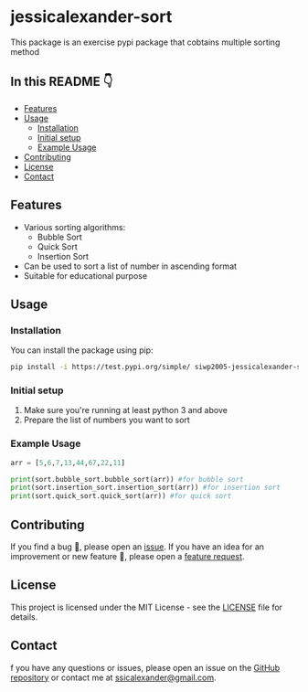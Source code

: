 # jessicalexander-sort

This package is an exercise pypi package that cobtains multiple sorting method

## In this README :point_down:

- [Features](#features)
- [Usage](#usage)       
  - [Installation](#installation)
  - [Initial setup](#initial-setup)
  - [Example Usage](#example-usage)
- [Contributing](#contributing)
- [License](#license)
- [Contact](#contact)

## Features
- Various sorting algorithms:
  - Bubble Sort
  - Quick Sort
  - Insertion Sort
- Can be used to sort a list of number in ascending format
- Suitable for educational purpose

## Usage

### Installation
You can install the package using pip:

```sh
pip install -i https://test.pypi.org/simple/ siwp2005-jessicalexander-sort
```
### Initial setup

1. Make sure you're running at least python 3 and above
2. Prepare the list of numbers you want to sort

### Example Usage
```python
arr = [5,6,7,13,44,67,22,11]

print(sort.bubble_sort.bubble_sort(arr)) #for bubble sort
print(sort.insertion_sort.insertion_sort(arr)) #for insertion sort
print(sort.quick_sort.quick_sort(arr)) #for quick sort
```
## Contributing

If you find a bug :bug:, please open an [issue](https://github.com/jessicalexander/PBO_HW-1-3/issues).
If you have an idea for an improvement or new feature :rocket:, please open a [feature request](https://github.com/jessicalexander/PBO_HW-1-3/issues).

## License
This project is licensed under the MIT License - see the [LICENSE](./LICENSE) file for details.

## Contact
f you have any questions or issues, please open an issue on the [GitHub repository](https://github.com/jessicalexander/PBO_HW-1-3/issues) or contact me at [ssicalexander@gmail.com](ssicalexander@gmail.com).